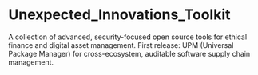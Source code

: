 # Unexpected_Innovations_Toolkit
A collection of advanced, security-focused open source tools for ethical finance and digital asset management. First release: UPM (Universal Package Manager) for cross-ecosystem, auditable software supply chain management.
